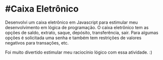 # #Caixa Eletrônico

Desenvolvi um caixa eletrônico em Javascript para estimular meu desenvolvimento em lógica de programação. O caixa eletrônico tem as opções de  saldo, extrato, saque, depósito, transferência, sair. Para algumas opções é solicitada uma senha e também tem restrições de valores negativos para transações, etc. 

Foi muito divertido estimular meu raciocínio lógico com essa atividade. :)
